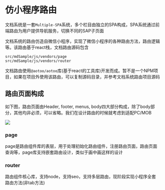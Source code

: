 # 仿小程序路由  

文档系统是一套`Multiple-SPA`系统，多个栏目由独立的SPA构成，SPA系统通过前端路由为用户提供导航服务，切换不同的SAP子页面

文档系统的路由仿造自微信小程序，实现了微信小程序的各种路由方法，路由逻辑等。该路由基于react栈，文档路由源码包含  

`src/mdSample/js/vendors/page`  
`src/mdSample/js/vendors/router`  

文档路由使用`@aotoo/aotoo`库(基于react的工具库)开发而成。暂不是一个NPM项目，如果在项目外使用该路由，可以复制源码目录，并参考文档系统路由项目源码  

## 路由页面构成  

如下图，路由页面由Header, footer, menus, body四大部分构成，除了body部分，其他均非必须，可以省略。我们在设计路由的时候就考虑到适配PC/MOB

![](http://www.agzgz.com/imgs/agzgz/pageitem.jpeg)  

### page

page是路由组件库的表层，用于处理初始化路由组件，注册路由页面，路由页面查询等，page库支持嵌套路由设计，类似于画中画这样的设计  

### router  

路由组件核心库，支持node，支持seo，支持多层路由，现阶段实现小程序全套路由方法(非tab方法)
